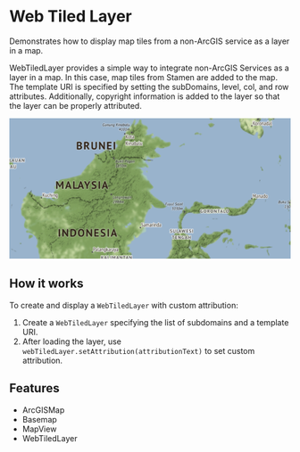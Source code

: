 <h1>Web Tiled Layer</h1>

<p>Demonstrates how to display map tiles from a non-ArcGIS service as a layer in a map.</p>

<p>WebTiledLayer provides a simple way to integrate non-ArcGIS Services as a layer in a map. In this case, map tiles
from Stamen are added to the map. The template URI is specified by setting the subDomains, level, col, and row
attributes. Additionally, copyright information is added to the layer so that the layer can be properly attributed.</p>

<p><img src="WebTiledLayer.png"/></p>

<h2>How it works</h2>

<p>To create and display a <code>WebTiledLayer</code> with custom attribution:</p>

<ol>
    <li>Create a <code>WebTiledLayer</code> specifying the list of subdomains and a template URI.</li>
    <li>After loading the layer, use <code>webTiledLayer.setAttribution(attributionText)</code> to set custom
    attribution.</li>
</ol>

<h2>Features</h2>

<ul>
    <li>ArcGISMap</li>
    <li>Basemap</li>
    <li>MapView</li>
    <li>WebTiledLayer</li>
</ul>
